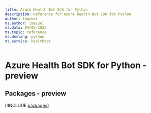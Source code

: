 ```yaml
---
title: Azure Health Bot SDK for Python
description: Reference for Azure Health Bot SDK for Python
author: lmazuel
ms.author: lmazuel
ms.data: 04/05/2023
ms.topic: reference
ms.devlang: python
ms.service: healthbot
---
```

# Azure Health Bot SDK for Python - preview
## Packages - preview
[!INCLUDE [packages](health-bot-index.md)]